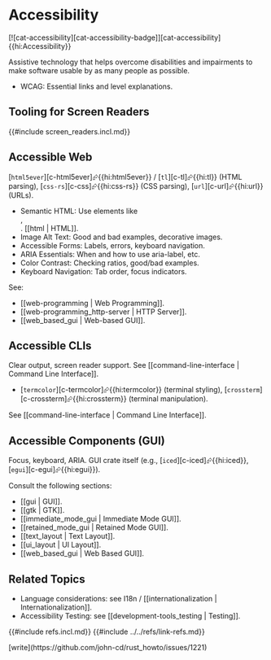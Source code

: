 # Accessibility

[![cat-accessibility][cat-accessibility-badge]][cat-accessibility]{{hi:Accessibility}}

Assistive technology that helps overcome disabilities and impairments to make software usable by as many people as possible.

- WCAG: Essential links and level explanations.

## Tooling for Screen Readers

{{#include screen_readers.incl.md}}

## Accessible Web

[`html5ever`][c-html5ever]⮳{{hi:html5ever}} / [`tl`][c-tl]⮳{{hi:tl}} (HTML parsing), [`css-rs`][c-css]⮳{{hi:css-rs}} (CSS parsing), [`url`][c-url]⮳{{hi:url}} (URLs).

- Semantic HTML: Use elements like <article>, <nav>. [[html | HTML]].
- Image Alt Text: Good and bad examples, decorative images.
- Accessible Forms: Labels, errors, keyboard navigation.
- ARIA Essentials: When and how to use aria-label, etc.
- Color Contrast: Checking ratios, good/bad examples.
- Keyboard Navigation: Tab order, focus indicators.

See:

- [[web-programming | Web Programming]].
- [[web-programming_http-server | HTTP Server]].
- [[web_based_gui | Web-based GUI]].

## Accessible CLIs

Clear output, screen reader support. See [[command-line-interface | Command Line Interface]].

- [`termcolor`][c-termcolor]⮳{{hi:termcolor}} (terminal styling), [`crossterm`][c-crossterm]⮳{{hi:crossterm}} (terminal manipulation).

See [[command-line-interface | Command Line Interface]].

## Accessible Components (GUI)

Focus, keyboard, ARIA.
GUI crate itself (e.g., [`iced`][c-iced]⮳{{hi:iced}}, [`egui`][c-egui]⮳{{hi:egui}}).

Consult the following sections:

- [[gui | GUI]].
- [[gtk | GTK]].
- [[immediate_mode_gui | Immediate Mode GUI]].
- [[retained_mode_gui | Retained Mode GUI]].
- [[text_layout | Text Layout]].
- [[ui_layout | UI Layout]].
- [[web_based_gui | Web Based GUI]].

## Related Topics

- Language considerations: see I18n / [[internationalization | Internationalization]].
- Accessibility Testing: see [[development-tools_testing | Testing]].

{{#include refs.incl.md}}
{{#include ../../refs/link-refs.md}}

<div class="hidden">
[write](https://github.com/john-cd/rust_howto/issues/1221)
</div>

